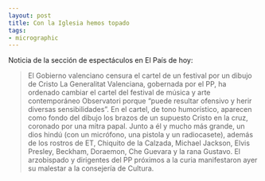 ```yaml
---
layout: post
title: Con la Iglesia hemos topado
tags:
- micrographic
---
```

Noticia de la sección de espectáculos en El País de hoy:

<blockquote>El Gobierno valenciano censura el cartel de un festival por un dibujo de Cristo
La Generalitat Valenciana, gobernada por el PP, ha ordenado cambiar el cartel del festival de música y arte contemporáneo Observatori porque “puede resultar ofensivo y herir diversas sensibilidades”. En el cartel, de tono humorístico, aparecen como fondo del dibujo los brazos de un supuesto Cristo en la cruz, coronado por una mitra papal. Junto a él y mucho más grande, un dios hindú (con un micrófono, una pistola y un radiocasete), además de los rostros de ET, Chiquito de la Calzada, Michael Jackson, Elvis Presley, Beckham, Doraemon, Che Guevara y la rana Gustavo. El arzobispado y dirigentes del PP próximos a la curia manifestaron ayer su malestar a la consejería de Cultura.</blockquote>
